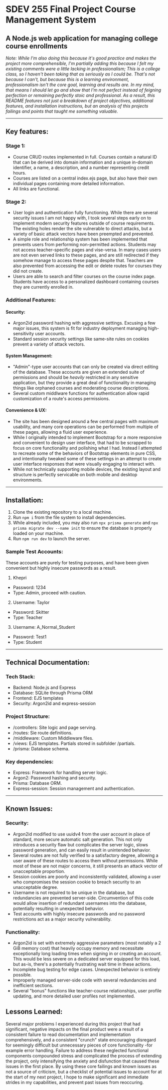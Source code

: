 # SDEV 255 Final Project Course Management System
## A Node.js web application for managing college course enrollments
*Note: While I'm also doing this because it's good practice and makes the project more comprehensible, I'm partially adding this because I felt my existing comments were a little lacking in professionalism; This is a college class, so I haven't been taking that as seriously as I could be. That's not because I can't, but because this is a learning environment, professionalism isn't the core goal, learning and results are. In my mind, that means I should let go and show that I'm not perfect instead of feigning perfection or remaining perfectly stoic and professional. As a result, this README features not just a breakdown of project objectives, additional features, and installation instructions, but an analysis of this projects failings and points that taught me something valuable.*

---

## Key features:

### Stage 1:
- Course CRUD routes implemented in full. Courses contain a natural ID that can be derived into domain information and a unique in-domain identifier, a name, a description, and a number representing credit hours.
- Courses are listed on a central index.ejs page, but also have their own individual pages containing more detailed information.
- All links are functional.

### Stage 2:
- User login and authentication fully functioning. While there are several security issues I am not happy with, I took several steps early on to implement modern security features outside of course requirements. The existing holes render the site vulnerable to direct attacks, but a variety of basic attack vectors have been preempted and prevented.
- A simple role and relationship system has been implemented that prevents users from performing non-permitted actions. Students may not access teacher-specific pages and vise-versa. In many cases users are not even served links to these pages, and are still redirected if they somehow manage to access these pages despite that. Teachers are also prevented from accessing the edit or delete routes for courses they did not create.
- Users are able to search and filter courses on the course index page. Students have access to a personalized dashboard containing courses they are currently enrolled in.

### Additional Features:

#### Security:
- Argon2id password hashing with aggressive settings. Excusing a few major issues, this system is fit for industry deployment managing high-sensitivity user accounts.
- Standard session security settings like same-site rules on cookies prevent a variety of attack vectors.

#### System Management:
- "Admin"-type user accounts that can only be created via direct editing of the database. These accounts are given an extended suite of permissions and should be *heavily* restricted in any sensitive application, but they provide a great deal of functionality in managing things like orphaned courses and moderating course descriptions.
- Several custom middlware functions for authentication allow rapid customization of a route's access permissions.

#### Convenience & UX:
- The site has been designed around a few central pages with maximum usability, and many core operations can be performed from multiple of these pages, allowing a fluid user experience.
- While I originally intended to implement Bootstrap for a more responsive and convenient to design user interface, that had to be scrapped to focus on core functionality and polishing what I had. Instead I attempted to recreate some of the behaviors of Bootstrap elements in pure CSS, and intentionally tweaked some of these settings in an attempt to create user interface responses that were visually engaging to interact with.
- While not technically supporting mobile devices, the existing layout and structure is perfectly servicable on both mobile and desktop environments.

---

## Installation:
1. Clone the existing repository to a local machine.
2. Run ```npm i``` from the file system to install dependencies.
3. While already included, you may also run ```npx prisma generate``` and ```npx prisma migrate dev --name init``` to ensure the database is properly loaded on your machine.
4. Run ```npm run dev``` to launch the server.

### Sample Test Accounts:
These accounts are purely for testing purposes, and have been given convenient but highly insecure passwords as a result.

1. Khepri
- Password: 1234
- Type: Admin, proceed with caution.

2. Username: Taylor
- Password: Skitter
- Type: Teacher

3. Username: A_Normal_Student
- Password: Test1
- Type: Student

---

## Technical Documentation:

### Tech Stack:
- Backend: Node.js and Express
- Database: SQLite through Prisma ORM
- Frontend: EJS templates
- Security: Argon2id and express-session

### Project Structure:
- /controllers: Site logic and page serving.
- /routes: Sie route definitions.
- /middleware: Custom Middleware files.
- /views: EJS templates. Partials stored in subfolder /partials.
- /prisma: Database schema.

### Key dependencies:
- Express: Framework for handling server logic.
- Argon2: Password hashing and security.
- Prisma: Database ORM.
- Express-session: Session management and authentication.

---

## Known Issues:

### Security:
- Argon2id modified to use uuidv4 from the user account in place of standard, more secure automatic salt generation. This not only introduces a security flaw but complicates the server logic, slows password generation, and can easily result in unintended behavior.
- Several routes are not fully verified to a satisfactory degree, allowing a user aware of these routes to access them without permissions. While most of these are not major concerns, it still presents an attack vector of unacceptable proportion.
- Session cookies are poorly and inconsistently validated, allowing a user who compromises the session cookie to breach security to an unacceptable degree.
- Username is not required to be unique in the database, but redundancies are prevented server-side. Circumvention of this code would allow insertion of redundant usernames into the database, potentially resulting in unexpected behavior.
- Test accounts with highly insecure passwords and no password restrictions act as a major security vulnerability.

### Functionality:
- Argon2id is set with extremely aggressive parameters (most notably a 2 GiB memory cost) that heavily occupy memory and necessitate exceptionally long loading times when signing in or creating an account. This would be less severe on a dedicated server equipped for this load, but as-is, there's a potentially frustrating wait time in these actions.
- Incomplete bug testing for edge cases. Unexpected behavior is entirely possible.
- Improperly managed server-side code with several redundancies and inefficient sections.
- Several "bonus" functions like teacher-course relationships, user profile updating, and more detailed user profiles not implemented.

## Lessons Learned:
Several major problems I experienced during this project that had significant, negative impacts on the final product were a result of a consistent failure to read documentation and implementation comprehensively, and a consistent "crunch" state encouraging disregard for seemingly difficult but unnecessary pieces of core functionality -for example error handling. Failure to address these neglected functional components compounded stress and complicated the process of extending the project, only intensifying the anxiety and disfunction that caused these issues in the first place. By using these core failings and known issues as not a source of criticism, but a checklist of potential issues to account for at the start of my next project, I hope to make significant and immediate strides in my capabilities, and prevent past issues from reoccuring.
